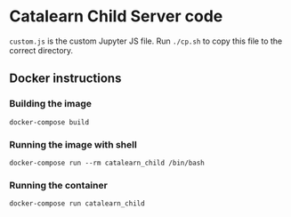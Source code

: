 # Catalearn Child Server code

``custom.js`` is the custom Jupyter JS file. Run ``./cp.sh`` to copy this file to the correct directory. 

## Docker instructions

### Building the image

`docker-compose build`

### Running the image with shell
`docker-compose run --rm catalearn_child /bin/bash`

### Running the container
`docker-compose run catalearn_child`